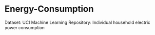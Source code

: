 # Energy-Consumption

Dataset:
UCI Machine Learning Repository: Individual household electric power consumption
